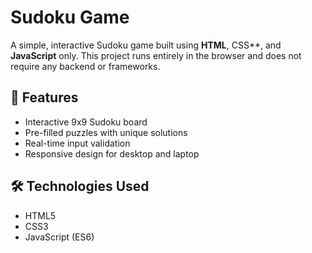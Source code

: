 # Sudoku Game

A simple, interactive Sudoku game built using **HTML**, CSS**, and **JavaScript** only. This project runs entirely in the browser and does not require any backend or frameworks.

## 🎯 Features

- Interactive 9x9 Sudoku board
- Pre-filled puzzles with unique solutions
- Real-time input validation
- Responsive design for desktop and laptop

## 🛠️ Technologies Used

- HTML5
- CSS3
- JavaScript (ES6)


